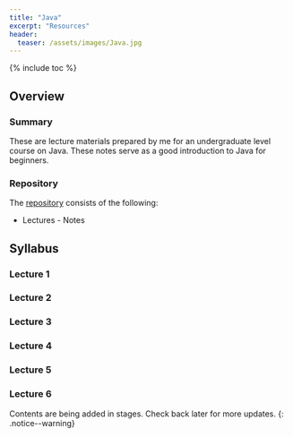 ```yaml
---
title: "Java"
excerpt: "Resources"
header:
  teaser: /assets/images/Java.jpg
---
```


{% include toc %}

## Overview

### Summary
These are lecture materials prepared by me for an undergraduate level course on Java. These notes serve as a good introduction to Java for beginners.

### Repository
The [repository](https://github.com/Valliammai-Subramanian/Java) consists of the following: 
* Lectures - Notes

## Syllabus
### Lecture 1
### Lecture 2
### Lecture 3
### Lecture 4
### Lecture 5
### Lecture 6

Contents are being added in stages. Check back later for more updates.
{: .notice--warning}

